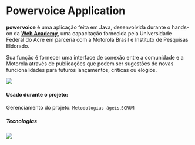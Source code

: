 # Powervoice Application
**powervoice** é uma aplicação feita em Java, desenvolvida durante o hands-on da [**Web Academy**](http://200.129.173.65/), uma capacitação fornecida pela Universidade Federal do Acre em parceria com a Motorola Brasil e Instituto de Pesquisas Eldorado.

Sua função é fornecer uma interface de conexão entre a comunidade e a Motorola através de publicações que podem ser sugestões de novas funcionalidades para futuros lançamentos, críticas ou elogios.

<img src="http://img.shields.io/static/v1?label=STATUS&message=CONCLUIDO&color=GREEN&style=for-the-badge"/>

#### Usado durante o projeto:

Gerenciamento do projeto: `Metodologias ágeis`,`SCRUM`

##### Tecnologias



<img src="https://img.shields.io/badge/Java-ED8B00?style=for-the-badge&logo=java&logoColor=white" />

